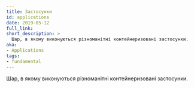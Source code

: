 ```yaml
---
title: Застосунки
id: applications
date: 2019-05-12
full_link:
short_description: >
  Шар, в якому виконуються різноманітні контейнеризовані застосунки.
aka:
- Applications
tags:
- fundamental
---
```


Шар, в якому виконуються різноманітні контейнеризовані застосунки.
